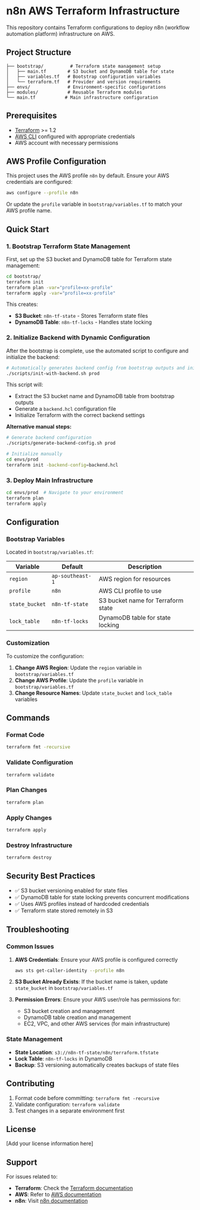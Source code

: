 # n8n AWS Terraform Infrastructure

This repository contains Terraform configurations to deploy n8n (workflow automation platform) infrastructure on AWS.

## Project Structure

```
├── bootstrap/          # Terraform state management setup
│   ├── main.tf        # S3 bucket and DynamoDB table for state
│   ├── variables.tf   # Bootstrap configuration variables
│   └── terraform.tf   # Provider and version requirements
├── envs/              # Environment-specific configurations
├── modules/           # Reusable Terraform modules
└── main.tf           # Main infrastructure configuration
```

## Prerequisites

- [Terraform](https://www.terraform.io/downloads.html) >= 1.2
- [AWS CLI](https://aws.amazon.com/cli/) configured with appropriate credentials
- AWS account with necessary permissions

## AWS Profile Configuration

This project uses the AWS profile `n8n` by default. Ensure your AWS credentials are configured:

```bash
aws configure --profile n8n
```

Or update the `profile` variable in `bootstrap/variables.tf` to match your AWS profile name.

## Quick Start

### 1. Bootstrap Terraform State Management

First, set up the S3 bucket and DynamoDB table for Terraform state management:

```bash
cd bootstrap/
terraform init
terraform plan -var="profile=xx-profile"
terraform apply -var="profile=xx-profile"
```

This creates:
- **S3 Bucket**: `n8n-tf-state` - Stores Terraform state files
- **DynamoDB Table**: `n8n-tf-locks` - Handles state locking

### 2. Initialize Backend with Dynamic Configuration

After the bootstrap is complete, use the automated script to configure and initialize the backend:

```bash
# Automatically generates backend config from bootstrap outputs and initializes Terraform
./scripts/init-with-backend.sh prod
```

This script will:
- Extract the S3 bucket name and DynamoDB table from bootstrap outputs
- Generate a `backend.hcl` configuration file
- Initialize Terraform with the correct backend settings

**Alternative manual steps:**
```bash
# Generate backend configuration
./scripts/generate-backend-config.sh prod

# Initialize manually
cd envs/prod
terraform init -backend-config=backend.hcl
```

### 3. Deploy Main Infrastructure

```bash
cd envs/prod  # Navigate to your environment
terraform plan
terraform apply
```

## Configuration

### Bootstrap Variables

Located in `bootstrap/variables.tf`:

| Variable | Default | Description |
|----------|---------|-------------|
| `region` | `ap-southeast-1` | AWS region for resources |
| `profile` | `n8n` | AWS CLI profile to use |
| `state_bucket` | `n8n-tf-state` | S3 bucket name for Terraform state |
| `lock_table` | `n8n-tf-locks` | DynamoDB table for state locking |

### Customization

To customize the configuration:

1. **Change AWS Region**: Update the `region` variable in `bootstrap/variables.tf`
2. **Change AWS Profile**: Update the `profile` variable in `bootstrap/variables.tf`
3. **Change Resource Names**: Update `state_bucket` and `lock_table` variables

## Commands

### Format Code
```bash
terraform fmt -recursive
```

### Validate Configuration
```bash
terraform validate
```

### Plan Changes
```bash
terraform plan
```

### Apply Changes
```bash
terraform apply
```

### Destroy Infrastructure
```bash
terraform destroy
```

## Security Best Practices

- ✅ S3 bucket versioning enabled for state files
- ✅ DynamoDB table for state locking prevents concurrent modifications
- ✅ Uses AWS profiles instead of hardcoded credentials
- ✅ Terraform state stored remotely in S3

## Troubleshooting

### Common Issues

1. **AWS Credentials**: Ensure your AWS profile is configured correctly
   ```bash
   aws sts get-caller-identity --profile n8n
   ```

2. **S3 Bucket Already Exists**: If the bucket name is taken, update `state_bucket` in `bootstrap/variables.tf`

3. **Permission Errors**: Ensure your AWS user/role has permissions for:
   - S3 bucket creation and management
   - DynamoDB table creation and management
   - EC2, VPC, and other AWS services (for main infrastructure)

### State Management

- **State Location**: `s3://n8n-tf-state/n8n/terraform.tfstate`
- **Lock Table**: `n8n-tf-locks` in DynamoDB
- **Backup**: S3 versioning automatically creates backups of state files

## Contributing

1. Format code before committing: `terraform fmt -recursive`
2. Validate configuration: `terraform validate`
3. Test changes in a separate environment first

## License

[Add your license information here]

## Support

For issues related to:
- **Terraform**: Check the [Terraform documentation](https://www.terraform.io/docs)
- **AWS**: Refer to [AWS documentation](https://docs.aws.amazon.com/)
- **n8n**: Visit [n8n documentation](https://docs.n8n.io/)
